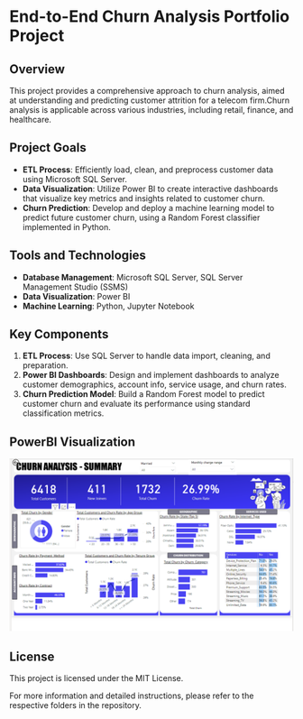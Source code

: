 # End-to-End Churn Analysis Portfolio Project

## Overview

This project provides a comprehensive approach to churn analysis, aimed at understanding and predicting customer attrition for a telecom firm.Churn analysis is applicable across various industries, including retail, finance, and healthcare.

## Project Goals

- **ETL Process**: Efficiently load, clean, and preprocess customer data using Microsoft SQL Server.
- **Data Visualization**: Utilize Power BI to create interactive dashboards that visualize key metrics and insights related to customer churn.
- **Churn Prediction**: Develop and deploy a machine learning model to predict future customer churn, using a Random Forest classifier implemented in Python.

## Tools and Technologies

- **Database Management**: Microsoft SQL Server, SQL Server Management Studio (SSMS)
- **Data Visualization**: Power BI
- **Machine Learning**: Python, Jupyter Notebook

## Key Components

1. **ETL Process**: Use SQL Server to handle data import, cleaning, and preparation.
2. **Power BI Dashboards**: Design and implement dashboards to analyze customer demographics, account info, service usage, and churn rates.
3. **Churn Prediction Model**: Build a Random Forest model to predict customer churn and evaluate its performance using standard classification metrics.

## PowerBI Visualization
![Churn Analysis](https://github.com/kartavya-y/End-to-End-Churn-Analysis/blob/main/Churn_Viz.png)

## License

This project is licensed under the MIT License. 

For more information and detailed instructions, please refer to the respective folders in the repository.
